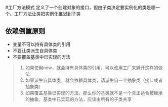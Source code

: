 #工厂方法模式
定义了一个创建对象的接口，但由子类决定要实例化的类是哪一个。工厂方法让类把实例化推迟到子类

## 依赖倒置原则
+ 变量不可以持有具体类的引用
+ 不要让类派生自具体类
+ 不要覆盖基类中已实现的方法
> 1. 如果使用new，就会持有具体类的引用，可以改用工厂来避开这样的做法
> 2. 如果派生自具体类，就会依赖具体类，请派生自一个抽象类（接口或者抽象类）
> 3. 如果覆盖基类已实现的方法，那么你的基类就不是一个真正适合被继承的抽象。基类中已实现的方法，应该由所有的子类共享